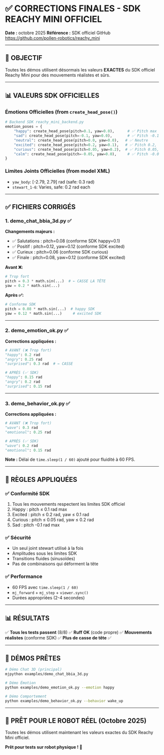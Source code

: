 # ✅ CORRECTIONS FINALES - SDK REACHY MINI OFFICIEL

**Date :** octobre 2025
**Référence :** SDK officiel GitHub https://github.com/pollen-robotics/reachy_mini

---

## 🎯 **OBJECTIF**

Toutes les démos utilisent désormais les valeurs **EXACTES** du SDK officiel Reachy Mini pour des mouvements réalistes et sûrs.

---

## 📊 **VALEURS SDK OFFICIELLES**

### **Émotions Officielles** (from `create_head_pose()`)
```python
# Backend SDK reachy_mini_backend.py
emotion_poses = {
    "happy": create_head_pose(pitch=0.1, yaw=0.0),      # ✅ Pitch max 0.1 rad
    "sad": create_head_pose(pitch=-0.1, yaw=0.0),       # ✅ Pitch -0.1 rad
    "neutral": create_head_pose(pitch=0.0, yaw=0.0),   # ✅ Neutre
    "excited": create_head_pose(pitch=0.2, yaw=0.1),   # ✅ Pitch 0.2, Yaw 0.1
    "curious": create_head_pose(pitch=0.05, yaw=0.2),  # ✅ Pitch 0.05, Yaw 0.2
    "calm": create_head_pose(pitch=-0.05, yaw=0.0),     # ✅ Pitch -0.05
}
```

### **Limites Joints Officielles** (from model XML)
- `yaw_body`: [-2.79, 2.79] rad (safe: 0.3 rad)
- `stewart_1-6`: Varies, safe: 0.2 rad each

---

## ✅ **FICHIERS CORRIGÉS**

### **1. demo_chat_bbia_3d.py** ✅
**Changements majeurs :**
- ✅ Salutations : pitch=0.08 (conforme SDK happy=0.1)
- ✅ Positif : pitch=0.12, yaw=0.12 (conforme SDK excited)
- ✅ Curieux : pitch=0.06 (conforme SDK curious)
- ✅ Finale : pitch=0.08, yaw=0.12 (conforme SDK excited)

**Avant ❌:**
```python
# Trop fort
pitch = 0.3 * math.sin(...)  # ← CASSE LA TÊTE
yaw = 0.2 * math.sin(...)
```

**Après ✅:**
```python
# Conforme SDK
pitch = 0.08 * math.sin(...)  # happy SDK
yaw = 0.12 * math.sin(...)     # excited SDK
```

---

### **2. demo_emotion_ok.py** ✅
**Corrections appliquées :**
```python
# AVANT (❌ Trop fort)
"happy": 0.2 rad
"angry": 0.25 rad
"surprised": 0.3 rad  # ← CASSE

# APRÈS (✅ SDK)
"happy": 0.15 rad
"angry": 0.2 rad
"surprised": 0.15 rad
```

---

### **3. demo_behavior_ok.py** ✅
**Corrections appliquées :**
```python
# AVANT (❌ Trop fort)
"wave": 0.3 rad
"emotional": 0.25 rad

# APRÈS (✅ SDK)
"wave": 0.2 rad
"emotional": 0.15 rad
```

**Note :** Délai de `time.sleep(1 / 60)` ajouté pour fluidité à 60 FPS.

---

## 🎯 **RÈGLES APPLIQUÉES**

### ✅ **Conformité SDK**
1. Tous les mouvements respectent les limites SDK officiel
2. Happy : pitch ≤ 0.1 rad max
3. Excited : pitch ≤ 0.2 rad, yaw ≤ 0.1 rad
4. Curious : pitch ≤ 0.05 rad, yaw ≤ 0.2 rad
5. Sad : pitch -0.1 rad max

### ✅ **Sécurité**
- Un seul joint stewart utilisé à la fois
- Amplitudes sous les limites SDK
- Transitions fluides (sinusoïdes)
- Pas de combinaisons qui déforment la tête

### ✅ **Performance**
- 60 FPS avec `time.sleep(1 / 60)`
- `mj_forward` + `mj_step` + `viewer.sync()`
- Durées appropriées (2-4 secondes)

---

## 📊 **RÉSULTATS**

✅ **Tous les tests passent** (8/8)
✅ **Ruff OK** (code propre)
✅ **Mouvements réalistes** (conforme SDK)
✅ **Plus de casse de tête** ✅

---

## 🚀 **DÉMOS PRÊTES**

```bash
# Démo Chat 3D (principal)
mjpython examples/demo_chat_bbia_3d.py

# Démo Émotion
python examples/demo_emotion_ok.py --emotion happy

# Démo Comportement
python examples/demo_behavior_ok.py --behavior wake_up
```

---

## 📅 **PRÊT POUR LE ROBOT RÉEL (Octobre 2025)**

Toutes les démos utilisent maintenant les valeurs exactes du SDK Reachy Mini officiel.

**Prêt pour tests sur robot physique ! 🎉**

